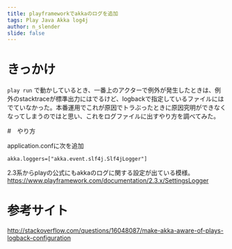 ```yaml
---
title: playframeworkでakkaのログを追加
tags: Play Java Akka log4j
author: n_slender
slide: false
---
```

# きっかけ
`play run` で動かしているとき、一番上のアクターで例外が発生したときは、例外のstacktraceが標準出力にはでるけど、logbackで指定しているファイルにはでていなかった。本番運用でこれが原因でトラぶったときに原因究明ができなくなってしまうのではと思い、これをログファイルに出すやり方を調べてみた。

#　やり方

application.confに次を追加

```
akka.loggers=["akka.event.slf4j.Slf4jLogger"]
``` 

2.3系からplayの公式にもakkaのログに関する設定が出ている模様。
https://www.playframework.com/documentation/2.3.x/SettingsLogger

# 参考サイト

http://stackoverflow.com/questions/16048087/make-akka-aware-of-plays-logback-configuration


